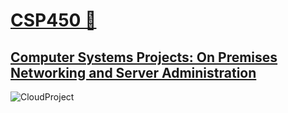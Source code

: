 # **<ins>CSP450 🚀</ins>**
## **<ins>Computer Systems Projects: On Premises Networking and Server Administration</ins>**

![CloudProject](https://wahlnetwork.com/wp-content/uploads/2016/05/wiring-mess.jpg)
